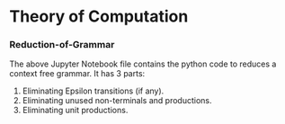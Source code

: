 # Theory of Computation
### Reduction-of-Grammar
The above Jupyter Notebook file contains the python code to reduces a context free grammar.
It has 3 parts:
  1) Eliminating Epsilon transitions (if any).
  2) Eliminating unused non-terminals and productions.
  3) Eliminating unit productions.
